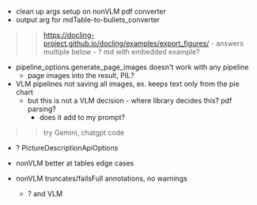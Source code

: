 - clean up args setup on nonVLM pdf converter
- output arg for mdTable-to-bullets_converter

>> https://docling-project.github.io/docling/examples/export_figures/
    - answers multiple below
    - ? md with embedded example? 
- pipeline_options.generate_page_images doesn't work with any pipeline
    - page images into the result, PIL?
- VLM pipelines not saving all images, ex. keeps text only from the pie chart
    - but this is not a VLM decision - where library decides this? pdf parsing?
        - does it add to my prompt?

>> try Gemini, chatgpt code

- ? PictureDescriptionApiOptions

- nonVLM  better at tables edge cases
- nonVLM truncates/failsFull annotations, no warnings
    - ? and VLM
